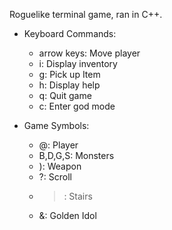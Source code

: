 Roguelike terminal game, ran in C++.

- Keyboard Commands:

  - arrow keys: Move player
  - i: Display inventory
  - g: Pick up Item
  - h: Display help
  - q: Quit game
  - c: Enter god mode
  
- Game Symbols:

  - @: Player
  - B,D,G,S: Monsters
  - ): Weapon
  - ?: Scroll
  - > : Stairs
  - &: Golden Idol
